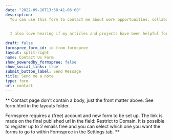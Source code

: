 ```yaml
---
date: "2022-09-10T13:38:41-06:00"
description: 
  You can use this form to contact me about work opportunities, collaborations, or simply to say hello.  
    
    
  I also love hearing if my articles and projects have been helpful for you, and how they could be improved.  
  
draft: false
formspree_form_id: id-from-formspree
layout: split-right
name: Contact Us Form
show_poweredby_formspree: false
show_social_links: true
submit_button_label: Send Message
title: Send me a note
type: form
url: contact
---
```


** Contact page don't contain a body, just the front matter above.
See form.html in the layouts folder.

Formspree requires a (free) account and new form to be set up. The link is made on the final published url in the field: Restrict to Domain. It is possible to register up to 2 emails free and you can select which one you want the forms to go to within Formspree in the Settings tab.
**
